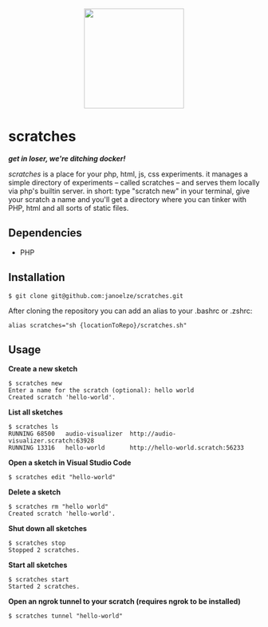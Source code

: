 <p align="center">
  <br>
  <img width="200" src="https://i.imgur.com/wPatf2t.png" />
  <br>
</p>

# scratches

*__get in loser, we're ditching docker!__*

_scratches_ is a place for your php, html, js, css experiments. it manages a simple directory of experiments – called scratches – and serves them locally via php's builtin server. in short: type "scratch new" in your terminal, give your scratch a name and you'll get a directory where you can tinker with PHP, html and all sorts of static files.

## Dependencies

* PHP

## Installation

```
$ git clone git@github.com:janoelze/scratches.git
```

After cloning the repository you can add an alias to your .bashrc or .zshrc:

```
alias scratches="sh {locationToRepo}/scratches.sh"
```

## Usage

__Create a new sketch__
```
$ scratches new
Enter a name for the scratch (optional): hello world
Created scratch 'hello-world'.
```

__List all sketches__
```
$ scratches ls
RUNNING	68500	audio-visualizer  http://audio-visualizer.scratch:63928
RUNNING	13316	hello-world       http://hello-world.scratch:56233
```

__Open a sketch in Visual Studio Code__
```
$ scratches edit "hello-world"
```

__Delete a sketch__
```
$ scratches rm "hello world"
Created scratch 'hello-world'.
```

__Shut down all sketches__
```
$ scratches stop
Stopped 2 scratches.
```

__Start all sketches__
```
$ scratches start
Started 2 scratches.
```
__Open an ngrok tunnel to your scratch (requires ngrok to be installed)__
```
$ scratches tunnel "hello-world"
```
